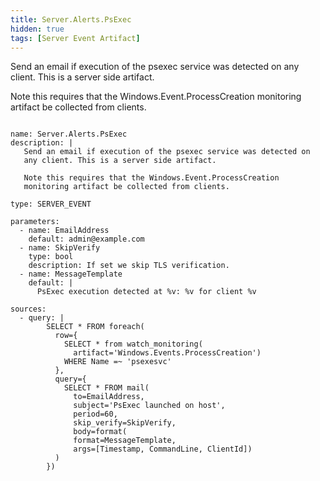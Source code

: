 ```yaml
---
title: Server.Alerts.PsExec
hidden: true
tags: [Server Event Artifact]
---
```


Send an email if execution of the psexec service was detected on
any client. This is a server side artifact.

Note this requires that the Windows.Event.ProcessCreation
monitoring artifact be collected from clients.


<pre><code class="language-yaml">
name: Server.Alerts.PsExec
description: |
   Send an email if execution of the psexec service was detected on
   any client. This is a server side artifact.

   Note this requires that the Windows.Event.ProcessCreation
   monitoring artifact be collected from clients.

type: SERVER_EVENT

parameters:
  - name: EmailAddress
    default: admin@example.com
  - name: SkipVerify
    type: bool
    description: If set we skip TLS verification.
  - name: MessageTemplate
    default: |
      PsExec execution detected at %v: %v for client %v

sources:
  - query: |
        SELECT * FROM foreach(
          row={
            SELECT * from watch_monitoring(
              artifact='Windows.Events.ProcessCreation')
            WHERE Name =~ 'psexesvc'
          },
          query={
            SELECT * FROM mail(
              to=EmailAddress,
              subject='PsExec launched on host',
              period=60,
              skip_verify=SkipVerify,
              body=format(
              format=MessageTemplate,
              args=[Timestamp, CommandLine, ClientId])
          )
        })

</code></pre>

